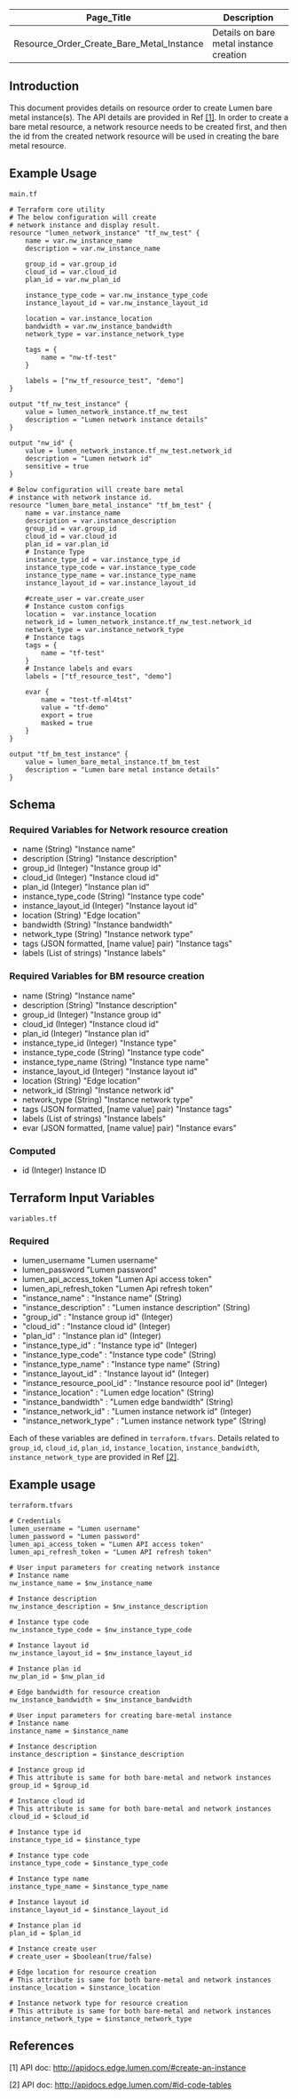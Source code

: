 | Page_Title      | Description                                 |
|-----------------|---------------------------------------------|
| Resource_Order_Create_Bare_Metal_Instance  | Details on bare metal instance creation |

## Introduction
This document provides details on resource order to create Lumen bare metal instance(s). The API details are provided in Ref [[1]](#1). In order to create a bare metal resource, a network resource needs to be created first, and then the id from the created network resource will be used in creating the bare metal resource.  

## Example Usage
`main.tf`
```hcl
# Terraform core utility
# The below configuration will create
# network instance and display result.
resource "lumen_network_instance" "tf_nw_test" {
    name = var.nw_instance_name
    description = var.nw_instance_name

    group_id = var.group_id
    cloud_id = var.cloud_id
    plan_id = var.nw_plan_id

    instance_type_code = var.nw_instance_type_code
    instance_layout_id = var.nw_instance_layout_id

    location = var.instance_location
    bandwidth = var.nw_instance_bandwidth
    network_type = var.instance_network_type

    tags = {
        name = "nw-tf-test"
    }

    labels = ["nw_tf_resource_test", "demo"]
}

output "tf_nw_test_instance" {
    value = lumen_network_instance.tf_nw_test
    description = "Lumen network instance details"
}

output "nw_id" {
    value = lumen_network_instance.tf_nw_test.network_id
    description = "Lumen network id"
    sensitive = true
}

# Below configuration will create bare metal
# instance with network instance id.
resource "lumen_bare_metal_instance" "tf_bm_test" {
    name = var.instance_name
    description = var.instance_description
    group_id = var.group_id
    cloud_id = var.cloud_id
    plan_id = var.plan_id
    # Instance Type
    instance_type_id = var.instance_type_id
    instance_type_code = var.instance_type_code
    instance_type_name = var.instance_type_name
    instance_layout_id = var.instance_layout_id

    #create_user = var.create_user
    # Instance custom configs
    location =  var.instance_location
    network_id = lumen_network_instance.tf_nw_test.network_id
    network_type = var.instance_network_type
    # Instance tags
    tags = {
        name = "tf-test"
    }
    # Instance labels and evars
    labels = ["tf_resource_test", "demo"]

    evar {
        name = "test-tf-ml4tst"
        value = "tf-demo"
        export = true
        masked = true
    }
}

output "tf_bm_test_instance" {
    value = lumen_bare_metal_instance.tf_bm_test
    description = "Lumen bare metal instance details"
}
```

## Schema

### Required Variables for Network resource creation
- name (String) "Instance name"
- description (String) "Instance description"
- group_id (Integer) "Instance group id"
- cloud_id (Integer) "Instance cloud id"
- plan_id (Integer) "Instance plan id"
- instance_type_code (String) "Instance type code"
- instance_layout_id (Integer) "Instance layout id"
- location (String) "Edge location"
- bandwidth (String) "Instance bandwidth"
- network_type (String) "Instance network type"
- tags (JSON formatted, [name value] pair) "Instance tags"
- labels (List of strings) "Instance labels"

### Required Variables for BM resource creation
- name (String) "Instance name"
- description (String) "Instance description"
- group_id (Integer) "Instance group id"
- cloud_id (Integer) "Instance cloud id"
- plan_id (Integer) "Instance plan id"
- instance_type_id (Integer) "Instance type"
- instance_type_code (String) "Instance type code"
- instance_type_name (String) "Instance type name"
- instance_layout_id (Integer) "Instance layout id"
- location (String) "Edge location"
- network_id (String) "Instance network id"
- network_type (String) "Instance network type"
- tags (JSON formatted, [name value] pair) "Instance tags"
- labels (List of strings) "Instance labels"
- evar (JSON formatted, [name value] pair) "Instance evars" 

### Computed
- id (Integer) Instance ID

## Terraform Input Variables
`variables.tf`
### Required
- lumen_username "Lumen username"
- lumen_password "Lumen password"
- lumen_api_access_token "Lumen Api access token"
- lumen_api_refresh_token "Lumen Api refresh token"
- "instance_name" : "Instance name" (String)
- "instance_description" : "Lumen instance description" (String)
- "group_id" : "Instance group id" (Integer)
- "cloud_id" : "Instance cloud id" (Integer)
- "plan_id" : "Instance plan id" (Integer)
- "instance_type_id" : "Instance type id" (Integer)
- "instance_type_code" : "Instance type code" (String)
- "instance_type_name" : "Instance type name" (String)
- "instance_layout_id" : "Instance layout id" (Integer)
- "instance_resource_pool_id" : "Instance resource pool id" (Integer)
- "instance_location" : "Lumen edge location" (String)
- "instance_bandwidth" : "Lumen edge bandwidth" (String)
- "instance_network_id" : "Lumen instance network id" (Integer)
- "instance_network_type" : "Lumen instance network type" (String)

Each of these variables are defined in `terraform.tfvars`. Details related to `group_id`, `cloud_id`, `plan_id`, `instance_location`, `instance_bandwidth`, `instance_network_type` are provided in Ref [[2]](#2).

## Example usage
`terraform.tfvars`
```hcl
# Credentials
lumen_username = "Lumen username"
lumen_password = "Lumen password"
lumen_api_access_token = "Lumen API access token"
lumen_api_refresh_token = "Lumen API refresh token"

# User input parameters for creating network instance
# Instance name
nw_instance_name = $nw_instance_name

# Instance description
nw_instance_description = $nw_instance_description

# Instance type code
nw_instance_type_code = $nw_instance_type_code

# Instance layout id
nw_instance_layout_id = $nw_instance_layout_id

# Instance plan id
nw_plan_id = $nw_plan_id

# Edge bandwidth for resource creation
nw_instance_bandwidth = $nw_instance_bandwidth

# User input parameters for creating bare-metal instance
# Instance name
instance_name = $instance_name

# Instance description
instance_description = $instance_description

# Instance group id
# This attribute is same for both bare-metal and network instances
group_id = $group_id

# Instance cloud id
# This attribute is same for both bare-metal and network instances
cloud_id = $cloud_id

# Instance type id
instance_type_id = $instance_type

# Instance type code
instance_type_code = $instance_type_code

# Instance type name
instance_type_name = $instance_type_name

# Instance layout id
instance_layout_id = $instance_layout_id

# Instance plan id
plan_id = $plan_id

# Instance create user
# create_user = $boolean(true/false)

# Edge location for resource creation
# This attribute is same for both bare-metal and network instances 
instance_location = $instance_location

# Instance network type for resource creation
# This attribute is same for both bare-metal and network instances
instance_network_type = $instance_network_type
```

## References
<a id="1">[1]</a> API doc: http://apidocs.edge.lumen.com/#create-an-instance

<a id="2">[2]</a> API doc: http://apidocs.edge.lumen.com/#id-code-tables
